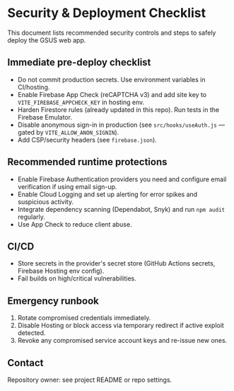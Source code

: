 # Security & Deployment Checklist

This document lists recommended security controls and steps to safely deploy the GSUS web app.

## Immediate pre-deploy checklist
- Do not commit production secrets. Use environment variables in CI/hosting.
- Enable Firebase App Check (reCAPTCHA v3) and add site key to `VITE_FIREBASE_APPCHECK_KEY` in hosting env.
- Harden Firestore rules (already updated in this repo). Run tests in the Firebase Emulator.
- Disable anonymous sign-in in production (see `src/hooks/useAuth.js` — gated by `VITE_ALLOW_ANON_SIGNIN`).
- Add CSP/security headers (see `firebase.json`).

## Recommended runtime protections
- Enable Firebase Authentication providers you need and configure email verification if using email sign-up.
- Enable Cloud Logging and set up alerting for error spikes and suspicious activity.
- Integrate dependency scanning (Dependabot, Snyk) and run `npm audit` regularly.
- Use App Check to reduce client abuse.

## CI/CD
- Store secrets in the provider's secret store (GitHub Actions secrets, Firebase Hosting env config).
- Fail builds on high/critical vulnerabilities.

## Emergency runbook
1. Rotate compromised credentials immediately.
2. Disable Hosting or block access via temporary redirect if active exploit detected.
3. Revoke any compromised service account keys and re-issue new ones.

## Contact
Repository owner: see project README or repo settings.
